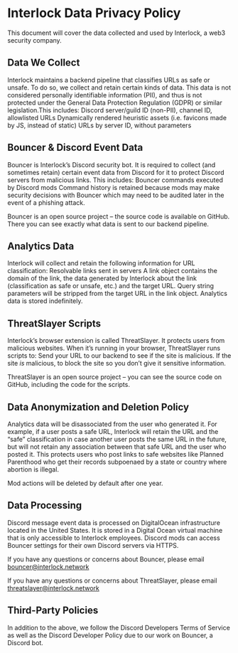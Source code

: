 # Interlock Data Privacy Policy

This document will cover the data collected and used by Interlock, a web3 security company.

## Data We Collect
Interlock maintains a backend pipeline that classifies URLs as safe or unsafe. To do so, we collect and retain certain kinds of data. This data is not considered personally identifiable information (PII), and thus is not protected under the General Data Protection Regulation (GDPR) or similar legislation.This includes:
Discord server/guild ID (non-PII), channel ID, allowlisted URLs
Dynamically rendered heuristic assets (i.e. favicons made by JS, instead of static)
URLs by server ID, without parameters

## Bouncer & Discord Event Data
Bouncer is Interlock’s Discord security bot. It is required to collect (and sometimes retain) certain event data from Discord for it to protect Discord servers from malicious links. This includes:
Bouncer commands executed by Discord mods
Command history is retained because mods may make security decisions with Bouncer which may need to be audited later in the event of a phishing attack.

Bouncer is an open source project – the source code is available on GitHub. There you can see exactly what data is sent to our backend pipeline.

## Analytics Data
Interlock will collect and retain the following information for URL classification:
Resolvable links sent in servers
A link object contains the domain of the link, the data generated by Interlock about the link (classification as safe or unsafe, etc.) and the target URL.
Query string parameters will be stripped from the target URL in the link object.
Analytics data is stored indefinitely.

## ThreatSlayer Scripts
Interlock’s browser extension is called ThreatSlayer. It protects users from malicious websites. When it’s running in your browser, ThreatSlayer runs scripts to:
Send your URL to our backend to see if the site is malicious.
If the site *is* malicious, to block the site so you don’t give it sensitive information.

ThreatSlayer is an open source project – you can see the source code on GitHub, including the code for the scripts.

## Data Anonymization and Deletion Policy
Analytics data will be disassociated from the user who generated it.
For example, if a user posts a safe URL, Interlock will retain the URL and the “safe” classification in case another user posts the same URL in the future, but will not retain any association between that safe URL and the user who posted it.
This protects users who post links to safe websites like Planned Parenthood who get their records subpoenaed by a state or country where abortion is illegal.

Mod actions will be deleted by default after one year.

## Data Processing
Discord message event data is processed on DigitalOcean infrastructure located in the United States. It is stored in a Digital Ocean virtual machine that is only accessible to Interlock employees. Discord mods can access Bouncer settings for their own Discord servers via HTTPS.

If you have any questions or concerns about Bouncer, please email bouncer@interlock.network

If you have any questions or concerns about ThreatSlayer, please email threatslayer@interlock.network

## Third-Party Policies
In addition to the above, we follow the Discord Developers Terms of Service as well as the Discord Developer Policy due to our work on Bouncer, a Discord bot.
